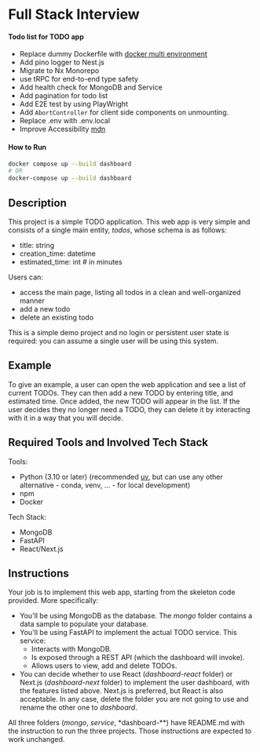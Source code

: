 # Full Stack Interview

#### Todo list for TODO app

- Replace dummy Dockerfile with [docker multi environment](https://github.com/vercel/next.js/tree/canary/examples/with-docker-multi-env)
- Add pino logger to Nest.js 
- Migrate to Nx Monorepo
- use tRPC for end-to-end type safety
- Add health check for MongoDB and Service
- Add pagination for todo list
- Add E2E test by using PlayWright
- Add `AbortController` for client side components on unmounting.
- Replace .env with .env.local
- Improve Accessibility [mdn](https://developer.mozilla.org/en-US/docs/Learn/Accessibility)


#### How to Run
```sh
docker compose up --build dashboard
# OR
docker-compose up --build dashboard
```

## Description

This project is a simple TODO application. This web app is very simple and consists of a single main entity, _todos_, whose schema is as follows:

- title: string
- creation_time: datetime
- estimated_time: int # in minutes

Users can:

- access the main page, listing all todos in a clean and well-organized manner
- add a new todo
- delete an existing todo

This is a simple demo project and no login or persistent user state is required: you can assume a single user will be using this system.

## Example

To give an example, a user can open the web application and see a list of current TODOs. They can then add a new TODO by entering title, and estimated time.
Once added, the new TODO will appear in the list. If the user decides they no longer need a TODO, they can delete it by interacting with it in a way that you will decide.

## Required Tools and Involved Tech Stack

Tools:

- Python (3.10 or later) (recommended [uv](https://docs.astral.sh/uv/getting-started/installation/), but can use any other alternative - conda, venv, ... - for local development)
- npm
- Docker

Tech Stack:

- MongoDB
- FastAPI
- React/Next.js

## Instructions

Your job is to implement this web app, starting from the skeleton code provided. More specifically:

- You'll be using MongoDB as the database. The _mongo_ folder contains a data sample to populate your database.
- You'll be using FastAPI to implement the actual TODO service. This service:
  - Interacts with MongoDB.
  - Is exposed through a REST API (which the dashboard will invoke).
  - Allows users to view, add and delete TODOs.
- You can decide whether to use React (_dashboard-react_ folder) or Next.js (_dashboard-next_ folder) to implement the user dashboard, with the features listed above. Next.js is preferred, but React is also acceptable. In any case, delete the folder you are not going to use and rename the other one to _dashboard_.

All three folders (_mongo_, _service_, \*dashboard-\*\*) have README.md with the instruction to run the three projects. Those instructions are expected to work unchanged.
